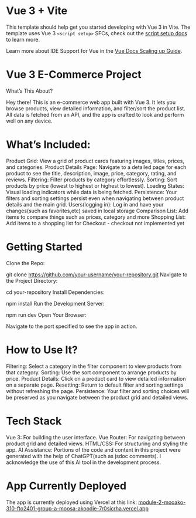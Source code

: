 # Vue 3 + Vite

This template should help get you started developing with Vue 3 in Vite. The template uses Vue 3 `<script setup>` SFCs, check out the [script setup docs](https://v3.vuejs.org/api/sfc-script-setup.html#sfc-script-setup) to learn more.

Learn more about IDE Support for Vue in the [Vue Docs Scaling up Guide](https://vuejs.org/guide/scaling-up/tooling.html#ide-support).



# Vue 3 E-Commerce Project
What’s This About?

Hey there! This is an e-commerce web app built with Vue 3. It lets you browse products, view detailed information, and filter/sort the product list. All data is fetched from an API, and the app is crafted to look and perform well on any device.

# What’s Included:
Product Grid: View a grid of product cards featuring images, titles, prices, and categories.
Product Details Page: Navigate to a detailed page for each product to see the title, description, image, price, category, rating, and reviews.
Filtering: Filter products by category effortlessly.
Sorting: Sort products by price (lowest to highest or highest to lowest).
Loading States: Visual loading indicators while data is being fetched.
Persistence: Your filters and sorting settings persist even when navigating between product details and the main grid.
Users(logging in): Log in and have your changes(such as favorites,etc) saved in local storage
Comparison List: Add items to compare things such as prices, category and more
Shopping List: Add items to a shopping list for Checkout - checkout not implemented yet

# Getting Started
Clone the Repo:

git clone https://github.com/your-username/your-repository.git
Navigate to the Project Directory:

cd your-repository
Install Dependencies:

npm install
Run the Development Server:

npm run dev
Open Your Browser:

Navigate to the port specified to see the app in action.

# How to Use It?
Filtering: Select a category in the filter component to view products from that category.
Sorting: Use the sort component to arrange products by price.
Product Details: Click on a product card to view detailed information on a separate page.
Resetting: Return to default filter and sorting settings without refreshing the page.
Persistence: Your filter and sorting choices will be preserved as you navigate between the product grid and detailed views.

# Tech Stack
Vue 3: For building the user interface.
Vue Router: For navigating between product grid and detailed views.
HTML/CSS: For structuring and styling the app.
AI Assistance: Portions of the code and content in this project were generated with the help of ChatGPT(such as jsdoc comments). I acknowledge the use of this AI tool in the development process.

# App Currently Deployed

The app is currently deployed using Vercel at this link: [module-2-mooako-310-fto2401-group-a-moosa-akoodie-7r0sicrha.vercel.app](https://module-2-mooako-310-fto2401-group-a-moosa-akoodie-7r0sicrha.vercel.app)
